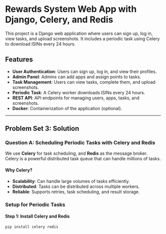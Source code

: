 # Rewards System Web App with Django, Celery, and Redis

This project is a Django web application where users can sign up, log in, view tasks, and upload screenshots. It includes a periodic task using Celery to download ISINs every 24 hours.

## Features

- **User Authentication**: Users can sign up, log in, and view their profiles.
- **Admin Panel**: Admins can add apps and assign points to tasks.
- **Task Management**: Users can view tasks, complete them, and upload screenshots.
- **Periodic Task**: A Celery worker downloads ISINs every 24 hours.
- **REST API**: API endpoints for managing users, apps, tasks, and screenshots.
- **Docker**: Containerization of the application (optional).

---

## Problem Set 3: Solution

### Question A: Scheduling Periodic Tasks with Celery and Redis

We use **Celery** for task scheduling, and **Redis** as the message broker. Celery is a powerful distributed task queue that can handle millions of tasks.

#### Why Celery?

- **Scalability**: Can handle large volumes of tasks efficiently.
- **Distributed**: Tasks can be distributed across multiple workers.
- **Reliable**: Supports retries, task scheduling, and result storage.

### Setup for Periodic Tasks

#### Step 1: Install Celery and Redis

```bash
pip install celery redis
